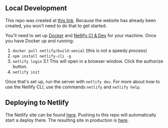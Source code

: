 ## Local Development

This repo was created at [this link](https://app.netlify.com/start/deploy?repository=https://github.com/netlify-templates/one-click-hugo-cms&stack=cms). Because the website has already been created, you won't need to do that to get started.

You'll need to set up [Docker](https://www.docker.com/) and [Netlify CI & Dev](https://docs.netlify.com/cli/get-started/#installation) for your machine.
Once you have Docker up and running:
1. `docker pull netlify/build:xenial` (this is not a speedy process)
2. `npm install netlify-cli -g`
3. `netlify login`
	3.1 This will open in a browser window. Click the authorize button.
4. `netlify init`

Once that's set up, run the server with `netlify dev`.
For more about how to use the Netlify CLI, use the commands `netlify` and `netlify help`.

## Deploying to Netlify

The Netlify site can be found [here](https://app.netlify.com/sites/stupefied-goldberg-35c5b7/overview).
Pushing to this repo will automatically start a deploy there.
The resulting site in production is [here](https://value.hexawise.com).
